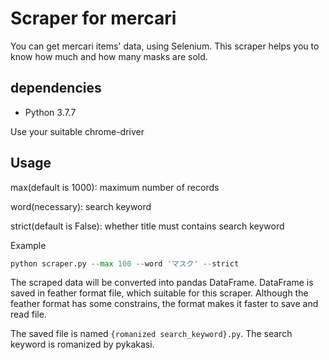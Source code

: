 # Scraper for mercari

You can get mercari items' data, using Selenium. This scraper helps you to know how much and how many masks are sold.

## dependencies
- Python 3.7.7

Use your suitable chrome-driver

## Usage

max(default is 1000): maximum number of records

word(necessary): search keyword

strict(default is False): whether title must contains search keyword

Example
```py
python scraper.py --max 100 --word 'マスク' --strict
```

The scraped data will be converted into pandas DataFrame. DataFrame is saved in feather format file, which suitable for this scraper. Although the feather format has some constrains, the format makes it faster to save and read file.

The saved file is named `{romanized search_keyword}.py`. The search keyword is romanized by pykakasi.
